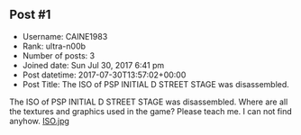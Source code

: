 ## Post #1
- Username: CAINE1983
- Rank: ultra-n00b
- Number of posts: 3
- Joined date: Sun Jul 30, 2017 6:41 pm
- Post datetime: 2017-07-30T13:57:02+00:00
- Post Title: The ISO of PSP INITIAL D STREET STAGE was disassembled.

The ISO of PSP INITIAL D STREET STAGE was disassembled. 
Where are all the textures and graphics used in the game? Please teach me. 
I can not find anyhow.
[ISO.jpg](https://xentaxbackup.github.io/file/13154_ISO.jpg)
